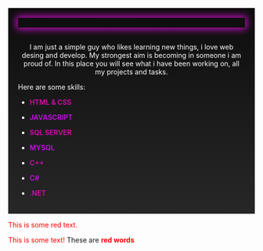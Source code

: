 <div style="background:linear-gradient(0deg, rgba(39,39,40,1) 0%, rgba(13,13,13,1) 100%);padding:20px">
<div style="height:20px;overflow:hidden;position:relative;box-shadow:0px 0px 15px 3px #d10ecd;">
<p style="position:absolute;top:10%;color:white;font-size:40px;left:5%">Hi there 👋, I´m Matias</p>
<p style="color:white;font-size:25px;left:15%"> I am a programmer technician</p>
</div>
<br>
<p style="color:white;text-align:center">I am just a simple guy who likes learning new things, i love web desing and develop. My strongest aim is becoming in someone i am proud of. In this place you will see what i have been working on, all my projects and tasks.</p>
<div style="color:white">
Here are some skills:
<ul>
<li><p style="color:#c60da2;font-weight:700;">HTML & CSS</p></li>
<li><p style="color:#b610d2;font-weight:700;">JAVASCRIPT</p></li>
<li><p style="color:#c60da2;font-weight:700;">SQL SERVER</p></li>
<li><p style="color:#b610d2;font-weight:700;">MYSQL</p></li>
<li><p style="color:#c60da2;font-weight:700;">C++</p></li>
<li><p style="color:#b610d2;font-weight:700;">C#</p></li>
<li><p style="color:#c60da2;font-weight:700;">.NET</p></li>
</ul>
</div>
</div>
<p style='color:red'>This is some red text.</p>
<font color="red">This is some text!</font>
These are <b style='color:red'>red words</b>
